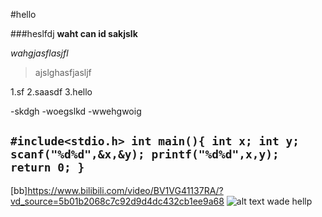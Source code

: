 #hello

###heslfdj
**waht can id sakjslk**

*wahgjasflasjfl*


>ajslghasfjasljf

1.sf
2.saasdf
3.hello

-skdgh
-woegslkd
-wwehgwoig

`#include<stdio.h>
int main(){
    int x;
    int y;
    scanf("%d%d",&x,&y);
    printf("%d%d",x,y);
    return 0;
}`
-------
[bb]https://www.bilibili.com/video/BV1VG41137RA/?vd_source=5b01b2068c7c92d9d4dc432cb1ee9a68
![alt text](image.jpg)
wade hellp